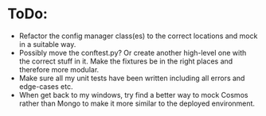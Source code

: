 # ToDo:
- Refactor the config manager class(es) to the correct locations and mock in a suitable way.
- Possibly move the conftest.py? Or create another high-level one with the correct stuff in it. Make the fixtures be in the right places and therefore more modular.
- Make sure all my unit tests have been written including all errors and edge-cases etc.
- When get back to my windows, try find a better way to mock Cosmos rather than Mongo to make it more similar to the deployed environment.